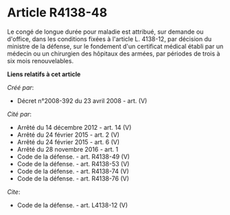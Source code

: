 # Article R4138-48

Le congé de longue durée pour maladie est attribué, sur demande ou d'office, dans les conditions fixées à l'article L.
4138-12, par décision du ministre de la défense, sur le fondement d'un certificat médical établi par un médecin ou un
chirurgien des hôpitaux des armées, par périodes de trois à six mois renouvelables.

**Liens relatifs à cet article**

_Créé par_:

  - Décret n°2008-392 du 23 avril 2008 - art. (V)

_Cité par_:

  - Arrêté du 14 décembre 2012 - art. 14 (V)
  - Arrêté du 24 février 2015 - art. 2 (V)
  - Arrêté du 24 février 2015 - art. 6 (V)
  - Arrêté du 28 novembre 2016 - art. 1
  - Code de la défense. - art. R4138-49 (V)
  - Code de la défense. - art. R4138-53 (V)
  - Code de la défense. - art. R4138-74 (V)
  - Code de la défense. - art. R4138-76 (V)

_Cite_:

  - Code de la défense. - art. L4138-12 (V)
